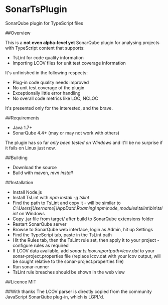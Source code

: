 SonarTsPlugin
=============

SonarQube plugin for TypeScript files

##Overview

This is a **not even alpha-level yet** SonarQube plugin for analysing projects with TypeScript content that supports:
* TsLint for code quality information
* Importing LCOV files for unit test coverage information

It's unfinished in the following respects:
* Plug-in code quality needs improved
* No unit test coverage of the plugin
* Exceptionally little error handling
* No overall code metrics like LOC, NCLOC

It's presented only for the interested, and the brave.

##Requirements
* Java 1.7+
* SonarQube 4.4+ (may or may not work with others)

The plugin has so far *only been tested on Windows* and it'll be no surprise if it fails on Linux just now.

##Building
* Download the source
* Build with maven, *mvn install*

##Installation
* Install Node.js
* Install TsLint with *npm install -g tslint*
* Find the path to TsLint and copy it - will be similar to *C:\Users\[Username]\AppData\Roaming\npm\node_modules\tslint\bin\tslint* on Windows
* Copy .jar file from target/ after build to SonarQube extensions folder
* Restart SonarQube server
* Browse to SonarQube web interface, login as Admin, hit up Settings
* Find the TypeScript tab, paste in the TsLint path
* Hit the Rules tab, then the TsLint rule set, then apply it to your project - configure rules as required
* If LCOV data available, add *sonar.ts.lcov.reportpath=lcov.dat* to your sonar-project.properties file (replace lcov.dat with your lcov output, will be sought relative to the sonar-project.properties file)
* Run sonar-runner
* TsLint rule breaches should be shown in the web view

##Licence
MIT

##With thanks
The LCOV parser is directly copied from the community JavaScript SonarQube plug-in, which is LGPL'd.
